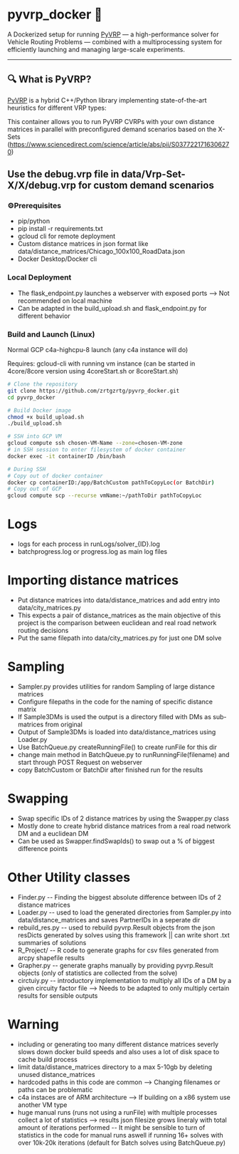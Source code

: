 # pyvrp_docker 🚚

A Dockerized setup for running [PyVRP](https://github.com/PyVRP/PyVRP) — a high-performance solver for Vehicle Routing Problems — combined with a multiprocessing system for efficiently launching and managing large-scale experiments.

---

## 🔍 What is PyVRP?

[PyVRP](https://github.com/PyVRP/PyVRP) is a hybrid C++/Python library implementing state-of-the-art heuristics for different VRP types:

This container allows you to run PyVRP CVRPs with your own distance matrices in parallel with preconfigured demand scenarios based on the X-Sets (https://www.sciencedirect.com/science/article/abs/pii/S0377221716306270) 

Use the debug.vrp file in data/Vrp-Set-X/X/debug.vrp for custom demand scenarios
---

### ⚙️Prerequisites

- pip/python
- pip install -r requirements.txt
- gcloud cli for remote deployment
- Custom distance matrices in json format like data/distance_matrices/Chicago_100x100_RoadData.json
- Docker Desktop/Docker cli

### Local Deployment
- The flask_endpoint.py launches a webserver with exposed ports --> Not recommended on local machine
- Can be adapted in the build_upload.sh and flask_endpoint.py for different behavior


### Build and Launch (Linux)

Normal GCP c4a-highcpu-8 launch (any c4a instance will do)

Requires: gcloud-cli with running vm instance (can be started in 4core/8core version using 4coreStart.sh or 8coreStart.sh)

```bash
# Clone the repository
git clone https://github.com/zrtgzrtg/pyvrp_docker.git
cd pyvrp_docker

# Build Docker image
chmod +x build_upload.sh
./build_upload.sh

# SSH into GCP VM
gcloud compute ssh chosen-VM-Name --zone=chosen-VM-zone
# in SSH session to enter filesystem of docker container
docker exec -it containerID /bin/bash
```
```bash
# During SSH 
# Copy out of docker container
docker cp containerID:/app/BatchCustom pathToCopyLoc(or BatchDir)
# Copy out of GCP
gcloud compute scp --recurse vmName:~/pathToDir pathToCopyLoc
```

# Logs

- logs for each process in runLogs/solver_{ID}.log
- batchprogress.log or progress.log as main log files

# Importing distance matrices

- Put distance matrices into data/distance_matrices and add entry into data/city_matrices.py
- This expects a pair of distance_matrices as the main objective of this project is the comparison between euclidean and real road network routing decisions
- Put the same filepath into data/city_matrices.py for just one DM solve

# Sampling

- Sampler.py provides utilities for random Sampling of large distance matrices
- Configure filepaths in the code for the naming of specific distance matrix
- If Sample3DMs is used the output is a directory filled with DMs as sub-matrices from original
- Output of Sample3DMs is loaded into data/distance_matrices using Loader.py
- Use BatchQueue.py createRunningFile() to create runFile for this dir
- change main method in BatchQueue.py to runRunningFile(filename) and start through POST Request on webserver
- copy BatchCustom or BatchDir after finished run for the results

# Swapping

- Swap specific IDs of 2 distance matrices by using the Swapper.py class
- Mostly done to create hybrid distance matrices from a real road network DM and a euclidean DM
- Can be used as Swapper.findSwapIds() to swap out a % of biggest difference points

# Other Utility classes

- Finder.py -- Finding the biggest absolute difference between IDs of 2 distance matrices
- Loader.py -- used to load the generated directories from Sampler.py into data/distance_matrices and saves PartnerIDs in a seperate dir
- rebuild_res.py -- used to rebuild pyvrp.Result objects from the json resDicts generated by solves using this framework || can write short .txt summaries of solutions
- R_Project/ -- R code to generate graphs for csv files generated from arcpy shapefile results
- Grapher.py -- generate graphs manually by providing pyvrp.Result objects (only of statistics are collected from the solve)
- circtuiy.py -- introductory implementation to multiply all IDs of a DM by a given circuity factor file --> Needs to be adapted to only multiply certain results for sensible outputs

# Warning

- including or generating too many different distance matrices severly slows down docker build speeds and also uses a lot of disk space to cache build process
- limit data/distance_matrices directory to a max 5-10gb by deleting unused distance_matrices
- hardcoded paths in this code are common --> Changing filenames or paths can be problematic
- c4a instaces are of ARM architecture --> If building on a x86 system use another VM type
- huge manual runs (runs not using a runFile) with multiple processes collect a lot of statistics --> results json filesize grows lineraly with total amount of iterations performed -- It might be sensible to turn of statistics in the code for manual runs aswell if running 16+ solves with over 10k-20k iterations (default for Batch solves using BatchQueue.py)




